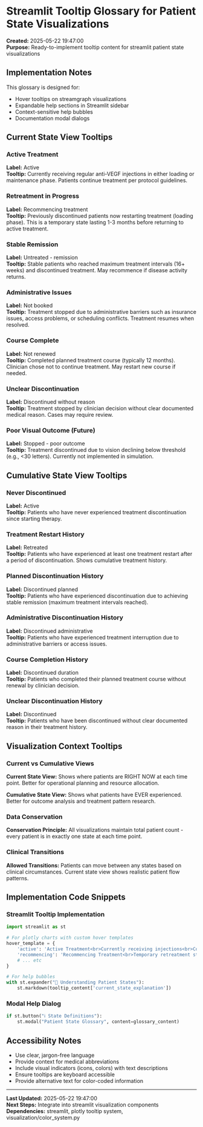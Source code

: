 # Streamlit Tooltip Glossary for Patient State Visualizations

**Created:** 2025-05-22 19:47:00  
**Purpose:** Ready-to-implement tooltip content for streamlit patient state visualizations

## Implementation Notes

This glossary is designed for:
- Hover tooltips on streamgraph visualizations
- Expandable help sections in Streamlit sidebar
- Context-sensitive help bubbles
- Documentation modal dialogs

## Current State View Tooltips

### Active Treatment
**Label:** Active  
**Tooltip:** Currently receiving regular anti-VEGF injections in either loading or maintenance phase. Patients continue treatment per protocol guidelines.

### Retreatment in Progress  
**Label:** Recommencing treatment  
**Tooltip:** Previously discontinued patients now restarting treatment (loading phase). This is a temporary state lasting 1-3 months before returning to active treatment.

### Stable Remission
**Label:** Untreated - remission  
**Tooltip:** Stable patients who reached maximum treatment intervals (16+ weeks) and discontinued treatment. May recommence if disease activity returns.

### Administrative Issues
**Label:** Not booked  
**Tooltip:** Treatment stopped due to administrative barriers such as insurance issues, access problems, or scheduling conflicts. Treatment resumes when resolved.

### Course Complete
**Label:** Not renewed  
**Tooltip:** Completed planned treatment course (typically 12 months). Clinician chose not to continue treatment. May restart new course if needed.

### Unclear Discontinuation
**Label:** Discontinued without reason  
**Tooltip:** Treatment stopped by clinician decision without clear documented medical reason. Cases may require review.

### Poor Visual Outcome (Future)
**Label:** Stopped - poor outcome  
**Tooltip:** Treatment discontinued due to vision declining below threshold (e.g., <30 letters). Currently not implemented in simulation.

## Cumulative State View Tooltips

### Never Discontinued
**Label:** Active  
**Tooltip:** Patients who have never experienced treatment discontinuation since starting therapy.

### Treatment Restart History
**Label:** Retreated  
**Tooltip:** Patients who have experienced at least one treatment restart after a period of discontinuation. Shows cumulative treatment history.

### Planned Discontinuation History
**Label:** Discontinued planned  
**Tooltip:** Patients who have experienced discontinuation due to achieving stable remission (maximum treatment intervals reached).

### Administrative Discontinuation History
**Label:** Discontinued administrative  
**Tooltip:** Patients who have experienced treatment interruption due to administrative barriers or access issues.

### Course Completion History
**Label:** Discontinued duration  
**Tooltip:** Patients who completed their planned treatment course without renewal by clinician decision.

### Unclear Discontinuation History
**Label:** Discontinued  
**Tooltip:** Patients who have been discontinued without clear documented reason in their treatment history.

## Visualization Context Tooltips

### Current vs Cumulative Views
**Current State View:** Shows where patients are RIGHT NOW at each time point. Better for operational planning and resource allocation.

**Cumulative State View:** Shows what patients have EVER experienced. Better for outcome analysis and treatment pattern research.

### Data Conservation
**Conservation Principle:** All visualizations maintain total patient count - every patient is in exactly one state at each time point.

### Clinical Transitions
**Allowed Transitions:** Patients can move between any states based on clinical circumstances. Current state view shows realistic patient flow patterns.

## Implementation Code Snippets

### Streamlit Tooltip Implementation
```python
import streamlit as st

# For plotly charts with custom hover templates
hover_template = {
    'active': 'Active Treatment<br>Currently receiving injections<br>Count: %{y}<extra></extra>',
    'recommencing': 'Recommencing Treatment<br>Temporary retreatment state<br>Count: %{y}<extra></extra>',
    # ... etc
}

# For help bubbles
with st.expander("📖 Understanding Patient States"):
    st.markdown(tooltip_content['current_state_explanation'])
```

### Modal Help Dialog
```python
if st.button("ℹ️ State Definitions"):
    st.modal("Patient State Glossary", content=glossary_content)
```

## Accessibility Notes

- Use clear, jargon-free language
- Provide context for medical abbreviations
- Include visual indicators (icons, colors) with text descriptions
- Ensure tooltips are keyboard accessible
- Provide alternative text for color-coded information

---

**Last Updated:** 2025-05-22 19:47:00  
**Next Steps:** Integrate into streamlit visualization components  
**Dependencies:** streamlit, plotly tooltip system, visualization/color_system.py